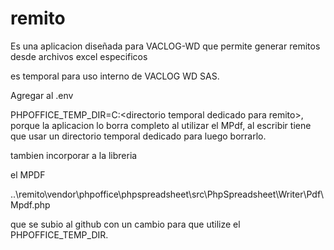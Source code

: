 # remito

Es una aplicacion diseñada para VACLOG-WD que permite generar remitos desde archivos excel especificos

es temporal para uso interno de VACLOG WD SAS.






Agregar al .env

PHPOFFICE_TEMP_DIR=C:\<directorio temporal dedicado para remito>, porque la aplicacion lo borra completo al utilizar el MPdf, al escribir tiene que usar un directorio temporal dedicado para luego borrarlo.

tambien incorporar a la libreria

el MPDF

..\remito\vendor\phpoffice\phpspreadsheet\src\PhpSpreadsheet\Writer\Pdf\Mpdf.php

que se subio al github con un cambio para que utilize el PHPOFFICE_TEMP_DIR.




